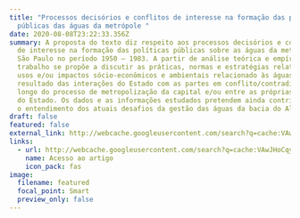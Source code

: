 ```yaml
---
title: "Processos decisórios e conflitos de interesse na formação das políticas
  públicas das águas da metrópole "
date: 2020-08-08T23:22:33.356Z
summary: A proposta do texto diz respeito aos processos decisórios e conflitos
  de interesse na formação das políticas públicas sobre as águas da metrópole de
  São Paulo no período 1950 – 1983. A partir de análise teórica e empírica, o
  trabalho se propõe a discutir as práticas, normas e estratégias relativas aos
  usos e/ou impactos sócio-econômicos e ambientais relacionado às águas,
  resultado das interações do Estado com as partes em conflito/contradição ao
  longo do processo de metropolização da capital e/ou entre as próprias partes
  do Estado. Os dados e as informações estudados pretendem ainda contribuir com
  o entendimento dos atuais desafios da gestão das águas da bacia do Alto Tietê.
draft: false
featured: false
external_link: http://webcache.googleusercontent.com/search?q=cache:VAwJHoCqy-0J:www3.sp.senac.br/hotsites/blogs/InterfacEHS/wp-content/uploads/2013/08/1_SE_INTER_vol5n3.pdf+&cd=1&hl=pt-BR&ct=clnk&gl=br
links:
  - url: http://webcache.googleusercontent.com/search?q=cache:VAwJHoCqy-0J:www3.sp.senac.br/hotsites/blogs/InterfacEHS/wp-content/uploads/2013/08/1_SE_INTER_vol5n3.pdf+&cd=1&hl=pt-BR&ct=clnk&gl=br
    name: Acesso ao artigo
    icon_pack: fas
image:
  filename: featured
  focal_point: Smart
  preview_only: false
---
```

